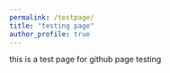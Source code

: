 ```yaml
---
permalink: /testpage/
title: "testing page"
author_profile: true
---
```


this is a test page for github page testing
